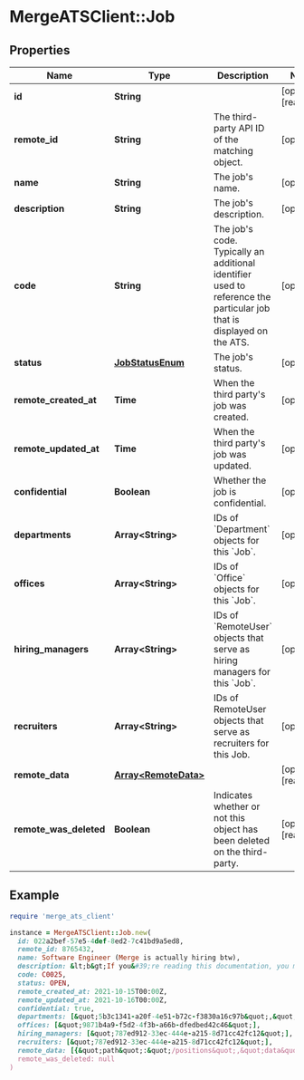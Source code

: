 # MergeATSClient::Job

## Properties

| Name | Type | Description | Notes |
| ---- | ---- | ----------- | ----- |
| **id** | **String** |  | [optional][readonly] |
| **remote_id** | **String** | The third-party API ID of the matching object. | [optional] |
| **name** | **String** | The job&#39;s name. | [optional] |
| **description** | **String** | The job&#39;s description. | [optional] |
| **code** | **String** | The job&#39;s code. Typically an additional identifier used to reference the particular job that is displayed on the ATS. | [optional] |
| **status** | [**JobStatusEnum**](JobStatusEnum.md) | The job&#39;s status. | [optional] |
| **remote_created_at** | **Time** | When the third party&#39;s job was created. | [optional] |
| **remote_updated_at** | **Time** | When the third party&#39;s job was updated. | [optional] |
| **confidential** | **Boolean** | Whether the job is confidential. | [optional] |
| **departments** | **Array&lt;String&gt;** | IDs of &#x60;Department&#x60; objects for this &#x60;Job&#x60;. | [optional] |
| **offices** | **Array&lt;String&gt;** | IDs of &#x60;Office&#x60; objects for this &#x60;Job&#x60;. | [optional] |
| **hiring_managers** | **Array&lt;String&gt;** | IDs of &#x60;RemoteUser&#x60; objects that serve as hiring managers for this &#x60;Job&#x60;. | [optional] |
| **recruiters** | **Array&lt;String&gt;** | IDs of RemoteUser objects that serve as recruiters for this Job. | [optional] |
| **remote_data** | [**Array&lt;RemoteData&gt;**](RemoteData.md) |  | [optional][readonly] |
| **remote_was_deleted** | **Boolean** | Indicates whether or not this object has been deleted on the third-party. | [optional][readonly] |

## Example

```ruby
require 'merge_ats_client'

instance = MergeATSClient::Job.new(
  id: 022a2bef-57e5-4def-8ed2-7c41bd9a5ed8,
  remote_id: 8765432,
  name: Software Engineer (Merge is actually hiring btw),
  description: &lt;b&gt;If you&#39;re reading this documentation, you might be a good fit for Merge!&lt;/b&gt;,
  code: C0025,
  status: OPEN,
  remote_created_at: 2021-10-15T00:00Z,
  remote_updated_at: 2021-10-16T00:00Z,
  confidential: true,
  departments: [&quot;5b3c1341-a20f-4e51-b72c-f3830a16c97b&quot;,&quot;d6e687d6-0c36-48a1-8114-35324b5cb38f&quot;],
  offices: [&quot;9871b4a9-f5d2-4f3b-a66b-dfedbed42c46&quot;],
  hiring_managers: [&quot;787ed912-33ec-444e-a215-8d71cc42fc12&quot;],
  recruiters: [&quot;787ed912-33ec-444e-a215-8d71cc42fc12&quot;],
  remote_data: [{&quot;path&quot;:&quot;/positions&quot;,&quot;data&quot;:[&quot;Varies by platform&quot;]}],
  remote_was_deleted: null
)
```


